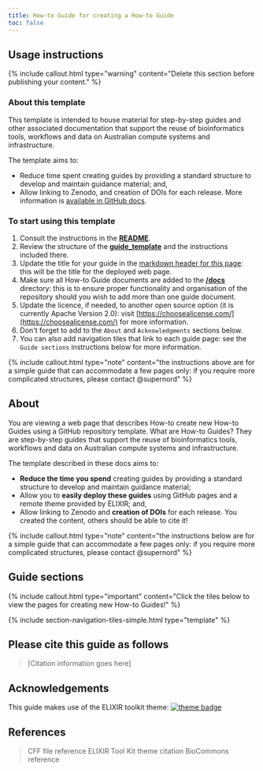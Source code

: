 ```yaml
---
title: How-to Guide for creating a How-to Guide
toc: false
---
```


## Usage instructions

{% include callout.html type="warning" content="Delete this section before publishing your content." %}

### About this template

This template is intended to house material for step-by-step guides and other associated documentation that support the reuse of bioinformatics tools, workflows and data on Australian compute systems and infrastructure.

The template aims to:
- Reduce time spent creating guides by providing a standard structure to develop and maintain guidance material; and,
- Allow linking to Zenodo, and creation of DOIs for each release. More information is [available in GitHub docs](https://docs.github.com/en/repositories/archiving-a-github-repository/referencing-and-citing-content).

### To start using this template

1. Consult the instructions in the [**README**](/README.md).
2. Review the structure of the [**guide_template**](/docs/guide_template.md) and the instructions included there.
3. Update the title for your guide in the [markdown header for this page](https://github.com/AustralianBioCommons/how-to-guide-template/blob/main/index.md?plain=1#L2): this will be the title for the deployed web page.
4. Make sure all How-to Guide documents are added to the [**/docs**](https://github.com/AustralianBioCommons/how-to-guide-template/tree/main/docs) directory: this is to ensure proper functionality and organisation of the repository should you wish to add more than one guide document.
5. Update the licence, if needed, to another open source option (it is currently Apache Version 2.0): visit [https://choosealicense.com/](https://choosealicense.com/) for more information.
6. Don't forget to add to the `About` and `Acknowledgments` sections below.
7. You can also add navigation tiles that link to each guide page: see the `Guide sections` instructions below for more information.

{% include callout.html type="note" content="the instructions above are for a simple guide that can accommodate a few pages only: if you require more complicated structures, please contact @supernord" %}


## About

You are viewing a web page that describes How-to create new How-to Guides using a GitHub repository template. What are How-to Guides? They are step-by-step guides that support the reuse of bioinformatics tools, workflows and data on Australian compute systems and infrastructure.

The template described in these docs aims to:
- **Reduce the time you spend** creating guides by providing a standard structure to develop and maintain guidance material;
- Allow you to **easily deploy these guides** using GitHub pages and a remote theme provided by ELIXIR; and,
- Allow linking to Zenodo and **creation of DOIs** for each release. You created the content, others should be able to cite it!

{% include callout.html type="note" content="the instructions below are for a simple guide that can accommodate a few pages only: if you require more complicated structures, please contact @supernord" %}


## Guide sections

{% include callout.html type="important" content="Click the tiles below to view the pages for creating new How-to Guides!" %} 

{% include section-navigation-tiles-simple.html type="template" %}


## Please cite this guide as follows

> [Citation information goes here]


## Acknowledgements

This guide makes use of the ELIXIR toolkit theme: [![theme badge](https://img.shields.io/badge/ELIXIR%20toolkit%20theme-jekyll-blue?color=0d6efd)](https://github.com/ELIXIR-Belgium/elixir-toolkit-theme)


## References

> CFF file reference
> ELIXIR Tool Kit theme citation
> BioCommons reference
> 


